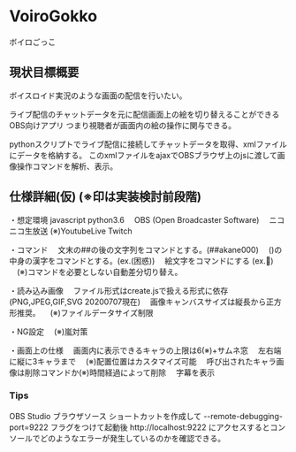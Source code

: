 # VoiroGokko
ボイロごっこ


## 現状目標概要
ボイスロイド実況のような画面の配信を行いたい。

ライブ配信のチャットデータを元に配信画面上の絵を切り替えることができるOBS向けアプリ
つまり視聴者が画面内の絵の操作に関与できる。

pythonスクリプトでライブ配信に接続してチャットデータを取得、xmlファイルにデータを格納する。
このxmlファイルをajaxでOBSブラウザ上のjsに渡して画像操作コマンドを解析、表示。


## 仕様詳細(仮) (※印は実装検討前段階)
・想定環境
  javascript
  python3.6
　OBS (Open Broadcaster Software)
　ニコニコ生放送 (※)YoutubeLive Twitch

・コマンド
　文末の##の後の文字列をコマンドとする。(##akane000)
　()の中身の漢字をコマンドとする。(ex.(困惑))
　絵文字をコマンドにする (ex.💃)
　(※)コマンドを必要としない自動差分切り替え。

・読み込み画像
　ファイル形式はcreate.jsで扱える形式に依存(PNG,JPEG,GIF,SVG 20200707現在)
　画像キャンバスサイズは縦長から正方形推奨。
　(※)ファイルデータサイズ制限

・NG設定
　(※)嵐対策

・画面上の仕様
　画面内に表示できるキャラの上限は6(※)+サムネ窓
　左右端に縦に3キャラまで
　(※)配置位置はカスタマイズ可能
　呼び出されたキャラ画像は削除コマンドか(※)時間経過によって削除
　字幕を表示



### Tips
OBS Studio ブラウザソース ショートカットを作成して --remote-debugging-port=9222 フラグをつけて起動後 http://localhost:9222 にアクセスするとコンソールでどのようなエラーが発生しているのかを確認できる。